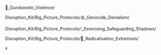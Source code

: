 🐍_Ouroborotic_Violence/  



Disruption_Kit/Big_Picture_Protocols/🩸_Genocide_Denialism/  

Disruption_Kit/Big_Picture_Protocols/🕯_Exorcising_Safeguarding_Shadows/  

Disruption_Kit/Big_Picture_Protocols/🪬_Radicalisation_Extremism/  


x
